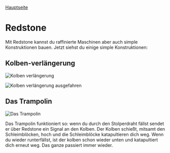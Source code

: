 [Hauptseite](README.md)

# Redstone

Mit Redstone kannst du raffinierte Maschinen aber auch simple Konstruktionen bauen. Jetzt siehst du einige simple Konstruktionen:

## Kolben-verlängerung

![Kolben verlängerung](https://gamepedia.cursecdn.com/technic_de_gamepedia/thumb/3/39/Kolben-Verl%C3%A4ngerung_%28Redstone%29_Animation_1.1.1.png/400px-Kolben-Verl%C3%A4ngerung_%28Redstone%29_Animation_1.1.1.png?version=aea43707c46b4f775a9db7d81c49c3cb)

![Kolben verlängerung ausgefahren](https://gamepedia.cursecdn.com/technic_de_gamepedia/thumb/5/50/Kolben-Verl%C3%A4ngerung_%28Redstone%29_Animation_1.1.2.png/400px-Kolben-Verl%C3%A4ngerung_%28Redstone%29_Animation_1.1.2.png?version=151919c6694904903104cd161af7e53b)

## Das Trampolin

![Das Trampolin](https://encrypted-tbn0.gstatic.com/images?q=tbn%3AANd9GcRNh3V8spb9oJXK4YD3C_Ci3GsWawqZ2IsQxg&usqp=CAU)

Das Trampolin funktioniert so: wenn du durch den Stolperdraht fällst sendet er über Redstone ein Signal an den Kolben.
Der Kolben schießt, mitsamt den Schleimblöcken, hoch und die Schleimblöcke katapultieren dich weg.
Wenn du wieder runterfällst, ist der kolben schon wieder unten und katapultiert dich erneut weg.
Das ganze passiert immer wieder.
